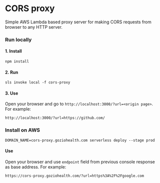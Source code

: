 # CORS proxy

Simple AWS Lambda based proxy server for making CORS requests from browser to any HTTP server.

### Run locally

#### 1. Install
```
npm install
```
#### 2. Run
```
sls invoke local -f cors-proxy
```
#### 3. Use
Open your browser and go to `http://localhost:3000/?url=<origin page>`. For example:
```
http://localhost:3000/?url=https://github.com/
```

### Install on AWS

```
DOMAIN_NAME=cors-proxy.goziohealth.com serverless deploy --stage prod
```

#### Use
Open your browser and use `endpoint` field from previous console response as base address. For example:
```
https://cors-proxy.goziohealth.com/?url=https%3A%2F%2Fgoogle.com
```
